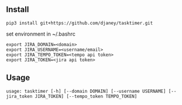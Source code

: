 ## Install

    pip3 install git+https://github.com/djaney/tasktimer.git

set environment in ~/.bashrc

    export JIRA_DOMAIN=<domain>
    export JIRA_USERNAME=<username/email>
    export JIRA_TEMPO_TOKEN=<tempo api token>
    export JIRA_TOKEN=<jira api token>

## Usage

    usage: tasktimer [-h] [--domain DOMAIN] [--username USERNAME] [--jira_token JIRA_TOKEN] [--tempo_token TEMPO_TOKEN]